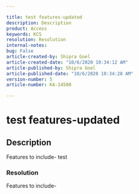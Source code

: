 ```yaml
---  

title: test features-updated  
description: Description  
product: Access  
keywords: KCS  
resolution: Resolution  
internal-notes:   
bug: False  
article-created-by: Shipra Goel  
article-created-date: "10/6/2020 10:34:12 AM"  
article-published-by: Shipra Goel  
article-published-date: "10/6/2020 10:34:28 AM"  
version-number: 5  
article-number: KA-14500

---
```


# test features-updated

## Description

Features to include- test
 




### Resolution

Features to include- 
